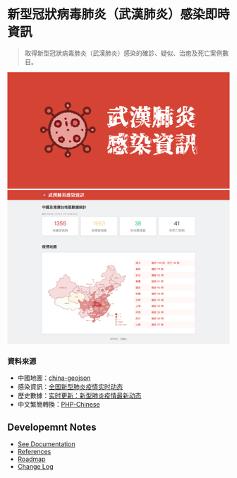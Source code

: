 # 新型冠狀病毒肺炎（武漢肺炎）感染即時資訊 #
> 取得新型冠狀病毒肺炎（武漢肺炎）感染的確診、疑似、治癒及死亡案例數目。

![Key Visual](frontend/src/assets/images/og/og-image.png)
![截圖](docs/screen.png)

### 資料來源 ###
* 中國地圖：[china-geojson](https://github.com/yezongyang/china-geojson)
* 感染資訊：[全国新型肺炎疫情实时动态](https://3g.dxy.cn/newh5/view/pneumonia)
* 歷史數據：[实时更新：新型肺炎疫情最新动态](https://news.qq.com/zt2020/page/feiyan.htm#prevent)
* 中文繁簡轉換：[PHP-Chinese](https://github.com/steelywing/PHP-Chinese)

## Developemnt Notes ##
* [See Documentation](docs/DEVELOPMENT_NOTES.md)
* [References](docs/REFERENCES.md)
* [Roadmap](docs/ROADMAP.md)
* [Change Log](docs/CHANGELOG.md)
